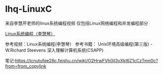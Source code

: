 # lhq-LinuxC
来自李慧芹老师的linux系统编程视频
仅包括Linux网络编程和并发编程部分

[Linux系统编程（李慧琴）](https://www.bilibili.com/video/BV1yJ411S7r6/?spm_id_from=333.337.search-card.all.click&vd_source=452811d53d64d58829c7c9b100c1115c)


参考视频：Linux系统编程(李慧琴）
参考书籍：
  Unix环境高级编程(第三版) -W.Richard Steevens
  深入理解计算机系统(CSAPP)

笔记:https://icnutufqe28c.feishu.cn/wiki/O2HrwFVh0il3vXkI6Z1cCzTmn0c?from=from_copylink
